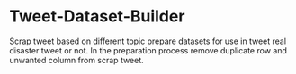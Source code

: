 # Tweet-Dataset-Builder
Scrap tweet based on different topic prepare datasets for use in tweet real disaster tweet or not. In the preparation process remove duplicate row and unwanted column from scrap tweet.

